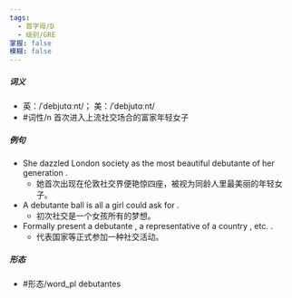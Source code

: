 ```yaml
---
tags:
  - 首字母/D
  - 级别/GRE
掌握: false
模糊: false
---
```

##### 词义
- 英：/ˈdebjutɑːnt/； 美：/ˈdebjutɑːnt/
- #词性/n  首次进入上流社交场合的富家年轻女子
##### 例句
- She dazzled London society as the most beautiful debutante of her generation .
	- 她首次出现在伦敦社交界便艳惊四座，被视为同龄人里最美丽的年轻女子。
- A debutante ball is all a girl could ask for .
	- 初次社交是一个女孩所有的梦想。
- Formally present a debutante , a representative of a country , etc. .
	- 代表国家等正式参加一种社交活动。
##### 形态
- #形态/word_pl debutantes
